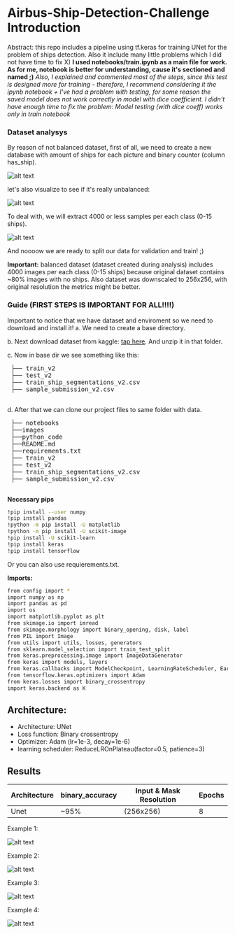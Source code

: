 # Airbus-Ship-Detection-Challenge Introduction

Abstract: this repo includes a pipeline using tf.keras for training UNet for the problem of ships detection. Also it include many little problems which I did not have time to fix X)
**I used notebooks/train.ipynb as a main file for work. As for me, notebook is better for understanding, cause it's sectioned and named ;)**
*Also, I explained and commented most of the steps, since this test is designed more for training - therefore, I recommend considering it the ipynb notebook*
*+ I've had a problem with testing, for some reason the saved model does not work correctly in model with dice coefficient. I didn't have enough time to fix the problem: Model testing (with dice coeff) works only in train notebook*


### Dataset analysys 

By reason of not balanced dataset, first of all, we need to create a new database with amount of ships for each picture and binary counter (column has_ship).

![alt text](images/processed__database.PNG)

 let's also visualize to see if it's really unbalanced:

 ![alt text](images/visualization_unbalanced.PNG)
 
 To deal with, we will extract 4000 or less samples per each class (0-15 ships).

![alt text](images/balanced_data.PNG)

 And noooow we are ready to split our data for validation and train! ;)

**Important:** balanced dataset (dataset created during analysis) includes 4000 images per each class (0-15 ships) because original dataset contains ~80% images with no ships. Also dataset was downscaled to 256x256, with original resolution the metrics might be better.

### Guide (FIRST STEPS IS IMPORTANT FOR ALL!!!!)

Important to notice that we have dataset and enviroment so we need to download and install it!
   a. We need to create a base directory.
 
   b. Next download dataset from kaggle: [tap here](https://www.kaggle.com/competitions/airbus-ship-detection/data). And unzip it in that folder.
 
   c. Now in base dir we see something like this:
 <pre>
 ├── train_v2
 ├── test_v2
 ├── train_ship_segmentations_v2.csv
 ├── sample_submission_v2.csv 
 </pre>
 d. After that we can clone our project files to same folder with data.
 <pre>
 ├── notebooks
 ├──images
 ├──python_code
 ├──README.md
 ├──requirements.txt
 ├── train_v2
 ├── test_v2
 ├── train_ship_segmentations_v2.csv
 ├── sample_submission_v2.csv 
 </pre>
     
**Necessary pips** 

```sh
!pip install --user numpy
!pip install pandas
!python -m pip install -U matplotlib
!python -m pip install -U scikit-image
!pip install -U scikit-learn
!pip install keras
!pip install tensorflow
```
Or you can also use requierements.txt.

**Imports:**
```sh
from config import *
import numpy as np
import pandas as pd
import os
import matplotlib.pyplot as plt
from skimage.io import imread
from skimage.morphology import binary_opening, disk, label
from PIL import Image
from utils import utils, losses, generators
from sklearn.model_selection import train_test_split
from keras.preprocessing.image import ImageDataGenerator
from keras import models, layers
from keras.callbacks import ModelCheckpoint, LearningRateScheduler, EarlyStopping, ReduceLROnPlateau
from tensorflow.keras.optimizers import Adam
from keras.losses import binary_crossentropy
import keras.backend as K
```

## Architecture:

 - Architecture: UNet
 - Loss function: Binary crossentropy
 - Optimizer: Adam (lr=1e-3, decay=1e-6)
 - learning scheduler: ReduceLROnPlateau(factor=0.5, patience=3)
 


## Results
| Architecture | binary_accuracy | Input & Mask Resolution | Epochs |
| ------ | ------ | ------ | ------ |
| Unet | ~95% | (256x256)  | 8 |
 

Example 1:

 ![alt text](images/comparison_0.PNG)
 
Example 2: 

 ![alt text](images/comparison_1.PNG)
 
Example 3: 

 ![alt text](images/comparison_2.PNG)
 
Example 4: 

 ![alt text](images/comparison_3.PNG)
